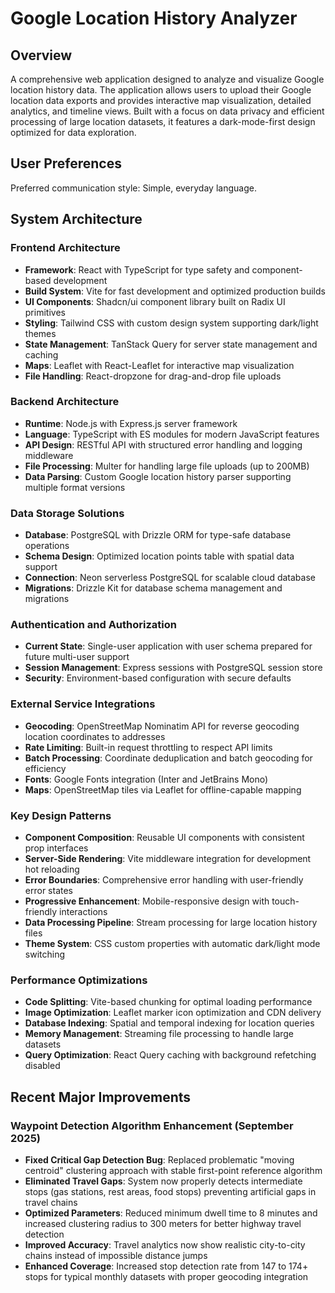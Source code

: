 # Google Location History Analyzer

## Overview

A comprehensive web application designed to analyze and visualize Google location history data. The application allows users to upload their Google location data exports and provides interactive map visualization, detailed analytics, and timeline views. Built with a focus on data privacy and efficient processing of large location datasets, it features a dark-mode-first design optimized for data exploration.

## User Preferences

Preferred communication style: Simple, everyday language.

## System Architecture

### Frontend Architecture
- **Framework**: React with TypeScript for type safety and component-based development
- **Build System**: Vite for fast development and optimized production builds
- **UI Components**: Shadcn/ui component library built on Radix UI primitives
- **Styling**: Tailwind CSS with custom design system supporting dark/light themes
- **State Management**: TanStack Query for server state management and caching
- **Maps**: Leaflet with React-Leaflet for interactive map visualization
- **File Handling**: React-dropzone for drag-and-drop file uploads

### Backend Architecture
- **Runtime**: Node.js with Express.js server framework
- **Language**: TypeScript with ES modules for modern JavaScript features
- **API Design**: RESTful API with structured error handling and logging middleware
- **File Processing**: Multer for handling large file uploads (up to 200MB)
- **Data Parsing**: Custom Google location history parser supporting multiple format versions

### Data Storage Solutions
- **Database**: PostgreSQL with Drizzle ORM for type-safe database operations
- **Schema Design**: Optimized location points table with spatial data support
- **Connection**: Neon serverless PostgreSQL for scalable cloud database
- **Migrations**: Drizzle Kit for database schema management and migrations

### Authentication and Authorization
- **Current State**: Single-user application with user schema prepared for future multi-user support
- **Session Management**: Express sessions with PostgreSQL session store
- **Security**: Environment-based configuration with secure defaults

### External Service Integrations
- **Geocoding**: OpenStreetMap Nominatim API for reverse geocoding location coordinates to addresses
- **Rate Limiting**: Built-in request throttling to respect API limits
- **Batch Processing**: Coordinate deduplication and batch geocoding for efficiency
- **Fonts**: Google Fonts integration (Inter and JetBrains Mono)
- **Maps**: OpenStreetMap tiles via Leaflet for offline-capable mapping

### Key Design Patterns
- **Component Composition**: Reusable UI components with consistent prop interfaces
- **Server-Side Rendering**: Vite middleware integration for development hot reloading
- **Error Boundaries**: Comprehensive error handling with user-friendly error states
- **Progressive Enhancement**: Mobile-responsive design with touch-friendly interactions
- **Data Processing Pipeline**: Stream processing for large location history files
- **Theme System**: CSS custom properties with automatic dark/light mode switching

### Performance Optimizations
- **Code Splitting**: Vite-based chunking for optimal loading performance
- **Image Optimization**: Leaflet marker icon optimization and CDN delivery
- **Database Indexing**: Spatial and temporal indexing for location queries
- **Memory Management**: Streaming file processing to handle large datasets
- **Query Optimization**: React Query caching with background refetching disabled

## Recent Major Improvements

### Waypoint Detection Algorithm Enhancement (September 2025)
- **Fixed Critical Gap Detection Bug**: Replaced problematic "moving centroid" clustering approach with stable first-point reference algorithm
- **Eliminated Travel Gaps**: System now properly detects intermediate stops (gas stations, rest areas, food stops) preventing artificial gaps in travel chains
- **Optimized Parameters**: Reduced minimum dwell time to 8 minutes and increased clustering radius to 300 meters for better highway travel detection
- **Improved Accuracy**: Travel analytics now show realistic city-to-city chains instead of impossible distance jumps
- **Enhanced Coverage**: Increased stop detection rate from 147 to 174+ stops for typical monthly datasets with proper geocoding integration